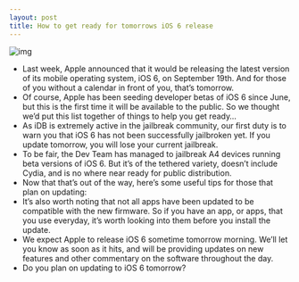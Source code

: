 ```yaml
---
layout: post
title: How to get ready for tomorrows iOS 6 release
---
```

![img](http://media.idownloadblog.com/wp-content/uploads/2012/06/iOS-6-Siri-Restaurants.jpg)
* Last week, Apple announced that it would be releasing the latest version of its mobile operating system, iOS 6, on September 19th. And for those of you without a calendar in front of you, that’s tomorrow.
* Of course, Apple has been seeding developer betas of iOS 6 since June, but this is the first time it will be available to the public. So we thought we’d put this list together of things to help you get ready…
* As iDB is extremely active in the jailbreak community, our first duty is to warn you that iOS 6 has not been successfully jailbroken yet. If you update tomorrow, you will lose your current jailbreak.
* To be fair, the Dev Team has managed to jailbreak A4 devices running beta versions of iOS 6. But it’s of the tethered variety, doesn’t include Cydia, and is no where near ready for public distribution.
* Now that that’s out of the way, here’s some useful tips for those that plan on updating:
* It’s also worth noting that not all apps have been updated to be compatible with the new firmware. So if you have an app, or apps, that you use everyday, it’s worth looking into them before you install the update.
* We expect Apple to release iOS 6 sometime tomorrow morning. We’ll let you know as soon as it hits, and will be providing updates on new features and other commentary on the software throughout the day.
* Do you plan on updating to iOS 6 tomorrow?

